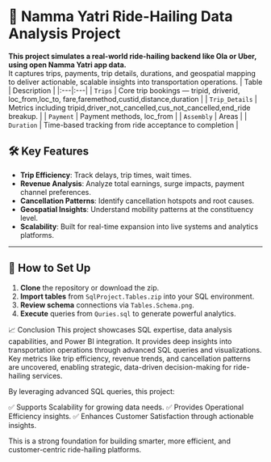 # 🚀 Namma Yatri Ride-Hailing Data Analysis Project
**This project simulates a real-world ride-hailing backend like Ola or Uber, using open Namma Yatri app data.**  
It captures trips, payments, trip details, durations, and geospatial mapping to deliver actionable, scalable insights into transportation operations.
| Table | Description |
|:---|:---|
| `Trips` | Core trip bookings — tripid, driverid, loc_from,loc_to, fare,faremethod,custid,distance,duration |
| `Trip_Details` | Metrics including tripid,driver_not_cancelled,cus_not_cancelled,end_ride breakup. |
| `Payment` | Payment methods, loc_from |
| `Assembly` | Areas |
| `Duration` | Time-based tracking from ride acceptance to completion |

## 🛠️ Key Features

- **Trip Efficiency**: Track delays, trip times, wait times.
- **Revenue Analysis**: Analyze total earnings, surge impacts, payment channel preferences.
- **Cancellation Patterns**: Identify cancellation hotspots and root causes.
- **Geospatial Insights**: Understand mobility patterns at the constituency level.
- **Scalability**: Built for real-time expansion into live systems and analytics platforms.

---


## 🚀 How to Set Up

1. **Clone** the repository or download the zip.
2. **Import tables** from `SqlProject.Tables.zip` into your SQL environment.
3. **Review schema** connections via `Tables.Schema.png`.
4. **Execute** queries from `Quries.sql` to generate powerful analytics.


📈 Conclusion
This project showcases SQL expertise, data analysis capabilities, and Power BI integration. It provides deep insights into transportation operations through advanced SQL queries and visualizations. Key metrics like trip efficiency, revenue trends, and cancellation patterns are uncovered, enabling strategic, data-driven decision-making for ride-hailing services.

By leveraging advanced SQL queries, this project:

✅ Supports Scalability for growing data needs.
✅ Provides Operational Efficiency insights.
✅ Enhances Customer Satisfaction through actionable insights.

This is a strong foundation for building smarter, more efficient, and customer-centric ride-hailing platforms.
